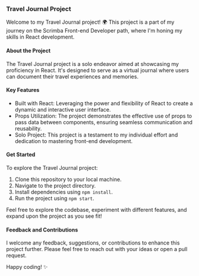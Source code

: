 ### Travel Journal Project

Welcome to my Travel Journal project! 🌍 This project is a part of my journey on the Scrimba Front-end Developer path, where I'm honing my skills in React development.

#### About the Project

The Travel Journal project is a solo endeavor aimed at showcasing my proficiency in React. It's designed to serve as a virtual journal where users can document their travel experiences and memories. 

#### Key Features

- Built with React: Leveraging the power and flexibility of React to create a dynamic and interactive user interface.
- Props Utilization: The project demonstrates the effective use of props to pass data between components, ensuring seamless communication and reusability.
- Solo Project: This project is a testament to my individual effort and dedication to mastering front-end development.

#### Get Started

To explore the Travel Journal project:

1. Clone this repository to your local machine.
2. Navigate to the project directory.
3. Install dependencies using `npm install`.
4. Run the project using `npm start`.

Feel free to explore the codebase, experiment with different features, and expand upon the project as you see fit!

#### Feedback and Contributions

I welcome any feedback, suggestions, or contributions to enhance this project further. Please feel free to reach out with your ideas or open a pull request.

Happy coding! ✨
